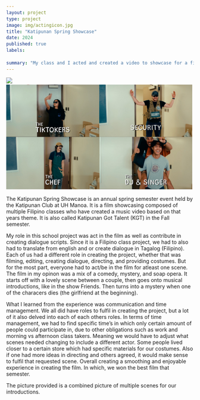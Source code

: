 ```yaml
---
layout: project
type: project
image: img/actingicon.jpg
title: "Katipunan Spring Showcase"
date: 2024
published: true
labels:

summary: "My class and I acted and created a video to showcase for a film festival"
---
```


<div class="text-center p-4">
<img width="500px" src="../img/dagat1.png" class="img-thumbnail">
<img width="500px" src="../img/dagat2.png" class="img-thumbnail">
</div>

The Katipunan Spring Showcase is an annual spring semester event held by the Katipunan Club at UH Manoa. It is a film showcasing composed of multiple Filipino classes who have created a music video based on that years theme. It is also called Katipunan Got Talent (KGT) in the Fall semester.

My role in this school project was act in the film as well as contribute in creating dialogue scripts. Since it is a Filipino class project, we had to also had to translate from english and or create dialogue in Tagalog (Filipino). Each of us had a different role in creating the project, whether that was filming, editing, creating dialogue, directing, and providing costumes. But for the most part, everyone had to act/be in the film for atleast one scene.
The film in my opinon was a mix of a comedy, mystery, and soap opera. It starts off with a lovely scene between a couple, then goes onto musical introductions, like in the show Friends. Then turns into a mystery when one of the characers dies (the girlfriend at the beginning).

What I learned from the experience was communication and time management. We all did have roles to fulfil in creating the project, but a lot of it also delved into each of each others roles. In terms of time management, we had to find specific time’s in which only certain amount of people could participate in, due to other obligations such as work and morning vs afternoon class takers. Meaning we would have to adjust what scenes needed changing to include a different actor. Some people lived closer to a certain store which had specific materials for our costumes. Also if one had more ideas in directing and others agreed, it would make sense to fulfil that requested scene. Overall creating a smoothing and enjoyable experience in creating the film. In which, we won the best film that semester.

The picture provided is a combined picture of multiple scenes for our introductions.
